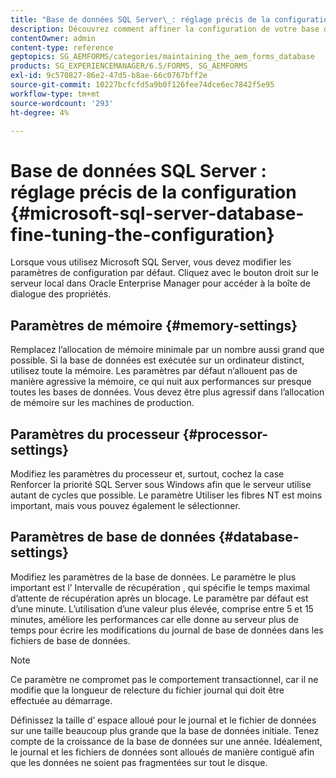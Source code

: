 ```yaml
---
title: "Base de données SQL Server\_: réglage précis de la configuration"
description: Découvrez comment affiner la configuration de votre base de données Microsoft SQL Server.
contentOwner: admin
content-type: reference
geptopics: SG_AEMFORMS/categories/maintaining_the_aem_forms_database
products: SG_EXPERIENCEMANAGER/6.5/FORMS, SG_AEMFORMS
exl-id: 9c570827-86e2-47d5-b8ae-66c0767bff2e
source-git-commit: 10227bcfcfd5a9b0f126fee74dce6ec7842f5e95
workflow-type: tm+mt
source-wordcount: '293'
ht-degree: 4%

---
```


# Base de données SQL Server : réglage précis de la configuration {#microsoft-sql-server-database-fine-tuning-the-configuration}

Lorsque vous utilisez Microsoft SQL Server, vous devez modifier les paramètres de configuration par défaut. Cliquez avec le bouton droit sur le serveur local dans Oracle Enterprise Manager pour accéder à la boîte de dialogue des propriétés.

## Paramètres de mémoire {#memory-settings}

Remplacez l’allocation de mémoire minimale par un nombre aussi grand que possible. Si la base de données est exécutée sur un ordinateur distinct, utilisez toute la mémoire. Les paramètres par défaut n’allouent pas de manière agressive la mémoire, ce qui nuit aux performances sur presque toutes les bases de données. Vous devez être plus agressif dans l’allocation de mémoire sur les machines de production.

## Paramètres du processeur {#processor-settings}

Modifiez les paramètres du processeur et, surtout, cochez la case Renforcer la priorité SQL Server sous Windows afin que le serveur utilise autant de cycles que possible. Le paramètre Utiliser les fibres NT est moins important, mais vous pouvez également le sélectionner.

## Paramètres de base de données {#database-settings}

Modifiez les paramètres de la base de données. Le paramètre le plus important est l’ Intervalle de récupération , qui spécifie le temps maximal d’attente de récupération après un blocage. Le paramètre par défaut est d’une minute. L’utilisation d’une valeur plus élevée, comprise entre 5 et 15 minutes, améliore les performances car elle donne au serveur plus de temps pour écrire les modifications du journal de base de données dans les fichiers de base de données.

>[!NOTE]
>
>Ce paramètre ne compromet pas le comportement transactionnel, car il ne modifie que la longueur de relecture du fichier journal qui doit être effectuée au démarrage.

Définissez la taille d’ espace alloué pour le journal et le fichier de données sur une taille beaucoup plus grande que la base de données initiale. Tenez compte de la croissance de la base de données sur une année. Idéalement, le journal et les fichiers de données sont alloués de manière contiguë afin que les données ne soient pas fragmentées sur tout le disque.
